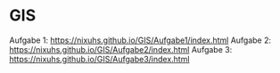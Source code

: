 # GIS

Aufgabe 1: https://nixuhs.github.io/GIS/Aufgabe1/index.html 
Aufgabe 2: https://nixuhs.github.io/GIS/Aufgabe2/index.html 
Aufgabe 3: https://nixuhs.github.io/GIS/Aufgabe3/index.html
